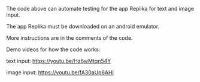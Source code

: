 The code above can automate testing for the app Replika for text and image input.

The app Replika must be downloaded on an android emulator. 

More instructions are in the comments of the code.

Demo videos for how the code works:

text input: https://youtu.be/Hz6wMtqn54Y

image input: https://youtu.be/fA30aUp6AHI

